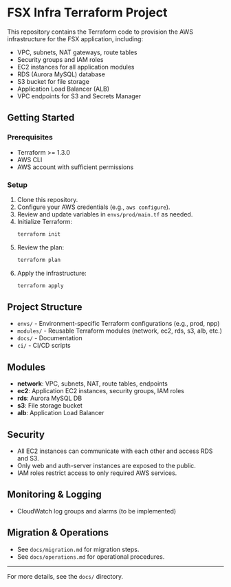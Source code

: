# FSX Infra Terraform Project

This repository contains the Terraform code to provision the AWS infrastructure for the FSX application, including:

- VPC, subnets, NAT gateways, route tables
- Security groups and IAM roles
- EC2 instances for all application modules
- RDS (Aurora MySQL) database
- S3 bucket for file storage
- Application Load Balancer (ALB)
- VPC endpoints for S3 and Secrets Manager

## Getting Started

### Prerequisites

- Terraform >= 1.3.0
- AWS CLI
- AWS account with sufficient permissions

### Setup

1. Clone this repository.
2. Configure your AWS credentials (e.g., `aws configure`).
3. Review and update variables in `envs/prod/main.tf` as needed.
4. Initialize Terraform:
   ```sh
   terraform init
   ```
5. Review the plan:
   ```sh
   terraform plan
   ```
6. Apply the infrastructure:
   ```sh
   terraform apply
   ```

## Project Structure

- `envs/` - Environment-specific Terraform configurations (e.g., prod, npp)
- `modules/` - Reusable Terraform modules (network, ec2, rds, s3, alb, etc.)
- `docs/` - Documentation
- `ci/` - CI/CD scripts

## Modules

- **network**: VPC, subnets, NAT, route tables, endpoints
- **ec2**: Application EC2 instances, security groups, IAM roles
- **rds**: Aurora MySQL DB
- **s3**: File storage bucket
- **alb**: Application Load Balancer

## Security

- All EC2 instances can communicate with each other and access RDS and S3.
- Only web and auth-server instances are exposed to the public.
- IAM roles restrict access to only required AWS services.

## Monitoring & Logging

- CloudWatch log groups and alarms (to be implemented)

## Migration & Operations

- See `docs/migration.md` for migration steps.
- See `docs/operations.md` for operational procedures.

---

For more details, see the `docs/` directory.
